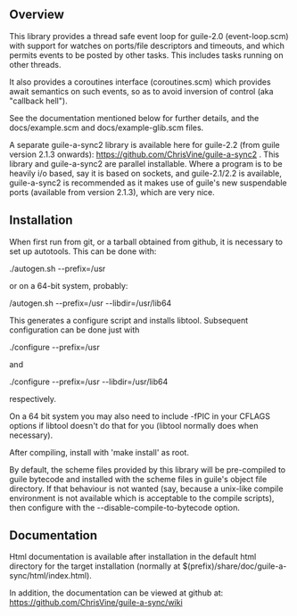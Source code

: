 Overview
--------

This library provides a thread safe event loop for guile-2.0
(event-loop.scm) with support for watches on ports/file descriptors
and timeouts, and which permits events to be posted by other tasks.
This includes tasks running on other threads.

It also provides a coroutines interface (coroutines.scm) which
provides await semantics on such events, so as to avoid inversion of
control (aka "callback hell").

See the documentation mentioned below for further details, and the
docs/example.scm and docs/example-glib.scm files.

A separate guile-a-sync2 library is available here for guile-2.2 (from
guile version 2.1.3 onwards):
https://github.com/ChrisVine/guile-a-sync2 .  This library and
guile-a-sync2 are parallel installable.  Where a program is to be
heavily i/o based, say it is based on sockets, and guile-2.1/2.2 is
available, guile-a-sync2 is recommended as it makes use of guile's new
suspendable ports (available from version 2.1.3), which are very nice.

Installation
------------

When first run from git, or a tarball obtained from github, it is
necessary to set up autotools.  This can be done with:

  ./autogen.sh --prefix=/usr

or on a 64-bit system, probably:

  /autogen.sh --prefix=/usr --libdir=/usr/lib64

This generates a configure script and installs libtool.  Subsequent
configuration can be done just with

  ./configure --prefix=/usr

and

  ./configure --prefix=/usr --libdir=/usr/lib64

respectively.

On a 64 bit system you may also need to include -fPIC in your CFLAGS
options if libtool doesn't do that for you (libtool normally does when
necessary).

After compiling, install with 'make install' as root.

By default, the scheme files provided by this library will be
pre-compiled to guile bytecode and installed with the scheme files in
guile's object file directory.  If that behaviour is not wanted (say,
because a unix-like compile environment is not available which is
acceptable to the compile scripts), then configure with the
--disable-compile-to-bytecode option.

Documentation
-------------

Html documentation is available after installation in the default html
directory for the target installation (normally at
$(prefix)/share/doc/guile-a-sync/html/index.html).

In addition, the documentation can be viewed at github at:
https://github.com/ChrisVine/guile-a-sync/wiki
